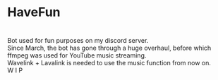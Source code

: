 # <h1>HaveFun<h1/>
Bot used for fun purposes on my discord server.<br/>
Since March, the bot has gone through a huge overhaul, before which ffmpeg was used for YouTube music streaming.<br/>
Wavelink + Lavalink is needed to use the music function from now on.<br/>
W I P
